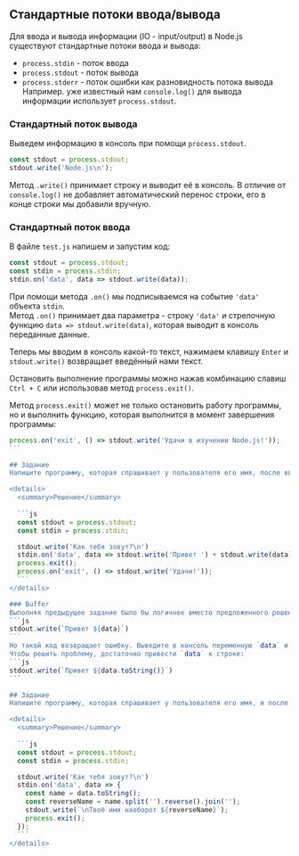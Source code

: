 ## Стандартные потоки ввода/вывода
Для ввода и вывода информации (IO - input/output) в Node.js существуют стандартные потоки ввода и вывода:  
- `process.stdin` - поток ввода  
- `process.stdout` - поток вывода  
- `process.stderr` - поток ошибки как разновидность потока вывода  
Например. уже известный нам `console.log()` для вывода информации использует `process.stdout`.

### Стандартный поток вывода
Выведем информацию в консоль при помощи `process.stdout`.
```js
const stdout = process.stdout;
stdout.write('Node.js\n');
```
Метод `.write()` принимает строку и выводит её в консоль. В отличие от `console.log()` не добавляет автоматический перенос строки, его в конце строки мы добавили вручную.

### Стандартный поток ввода
В файле `test.js` напишем и запустим код:  
```js
const stdout = process.stdout;
const stdin = process.stdin;
stdin.on('data', data => stdout.write(data));
```  
При помощи метода `.on()` мы подписываемся на событие `'data'` объекта `stdin`.  
Метод `.on()` принимает два параметра - строку `'data'` и стрелочную функцию `data => stdout.write(data)`, которая выводит в консоль переданные данные.

Теперь мы вводим в консоль какой-то текст, нажимаем клавишу `Enter` и `stdout.write()` возвращает введённый нами текст.

Остановить выполнение программы можно нажав комбинацию славиш `Ctrl + C` или использовав метод `process.exit()`.

Метод `process.exit()` может не только остановить работу программы, но и выполнить функцию, которая выполнится в момент завершения программы:
````js
process.on('exit', () => stdout.write('Удачи в изучении Node.js!'));
```

## Задание
Напишите программу, которая спрашивает у пользователя его имя, после ввода имени приветствует его, указывая имя, а затем прекращает свою работу и прощается с пользователем.

<details>
  <summary>Решение</summary>
  
  ```js 
  const stdout = process.stdout;
  const stdin = process.stdin;

  stdout.write('Как тебя зовут?\n')
  stdin.on('data', data => stdout.write('Привет ') + stdout.write(data));
  process.exit();
  process.on('exit', () => stdout.write('Удачи!'));
  ```
</details>

### Buffer
Выполняя предыдущее задание было бы логичнее вместо предложенного решения использовать шаблонную строку:  
```js
stdout.write(`Привет ${data}`)
```  
Но такой код возвращает ошибку. Выведите в консоль переменную `data` и убедитесь, что строкой она не является. Node.js все входящие данные обрабатывает и преобразует в двоичный формат. для работы с таким форматом данных в Node.js есть специальный объект Buffer.  
Чтобы решить проблему, достаточно привести `data` к строке:  
```js
stdout.write(`Привет ${data.toString()}`)
``` 

## Задание
Напишите программу, которая спрашивает у пользователя его имя, и после ввода имени возвращает указанное пользователем имя наоборот.

<details>
  <summary>Решение</summary>
  
  ```js 
  const stdout = process.stdout;
  const stdin = process.stdin;

  stdout.write('Как тебя зовут?\n')
  stdin.on('data', data => {
    const name = data.toString();
    const reverseName = name.split('').reverse().join('');
    stdout.write(`\nТвоё имя наоборот ${reverseName}`);
    process.exit();
  });
  ```
</details>